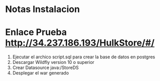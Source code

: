 # Notas Instalacion
# Enlace Prueba http://34.237.186.193/HulkStore/#/

1. Ejecutar el archico script.sql para crear la base de datos en postgres
2. Descargar Wildfly version 10 o superior
3. Crear Datasource java:/StoreDS
4. Desplegar el war generado 
